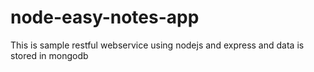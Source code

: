 # node-easy-notes-app

This is sample restful webservice using nodejs and express and data is stored in mongodb
